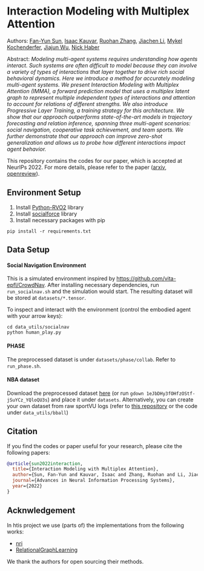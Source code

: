 # Interaction Modeling with Multiplex Attention
Authors: [Fan-Yun Sun](https://cs.stanford.edu/~sunfanyun/), [Isaac Kauvar](https://ikauvar.github.io/), [Ruohan Zhang](https://ai.stanford.edu/~zharu/), [Jiachen Li](https://jiachenli94.github.io/), [Mykel Kochenderfer](https://mykel.kochenderfer.com/), [Jiajun Wu](https://jiajunwu.com/), [Nick Haber](https://ed.stanford.edu/faculty/nhaber)

Abstract: *Modeling multi-agent systems requires understanding how agents interact. Such systems are often difficult to model because they can involve a variety of types of interactions that layer together to drive rich social behavioral dynamics. Here we introduce a method for accurately modeling multi-agent systems. We present Interaction Modeling with Multiplex Attention (IMMA), a forward prediction model that uses a multiplex latent graph to represent multiple independent types of interactions and attention to account for relations of different strengths. We also introduce Progressive Layer Training, a training strategy for this architecture. We show that our approach outperforms state-of-the-art models in trajectory forecasting and relation inference, spanning three multi-agent scenarios: social navigation, cooperative task achievement, and team sports. We further demonstrate that our approach can improve zero-shot generalization and allows us to probe how different interactions impact agent behavior.*

This repository contains the codes for our paper, which is accepted at NeurIPs 2022. 
For more details, please refer to the paper ([arxiv](https://arxiv.org/abs/2208.10660), [openreview](https://openreview.net/forum?id=SeHslYhFx5-)).

## Environment Setup
1. Install [Python-RVO2](https://github.com/sybrenstuvel/Python-RVO2) library
2. Install [socialforce](https://github.com/ChanganVR/socialforce) library
3. Install necessary packages with pip
```
pip install -r requirements.txt
```

## Data Setup

#### Social Navigation Environment ####
This is a simulated environment inspired by
https://github.com/vita-epfl/CrowdNav.
After installing necessary dependencies, run `run_socialnav.sh` and
the simulation would start. The resulting dataset will be stored at `datasets/*.tensor`.

To inspect and interact with the environment (control the embodied agent with
your arrow keys):
```
cd data_utils/socialnav
python human_play.py
```

#### PHASE ####
The preprocessed dataset is under `datasets/phase/collab`.
Refer to `run_phase.sh`.

#### NBA dataset ####
Download the preprocessed dataset [here](https://drive.google.com/file/d/1eJbDHy3fOHfzOStf-jSuYCz_YQloQU3s/view?usp=sharing) (or run `gdown 1eJbDHy3fOHfzOStf-jSuYCz_YQloQU3s`) and place it under `datasets`. 
Alternatively, you can create your own dataset from raw sportVU logs (refer to [this repository](https://github.com/linouk23/NBA-Player-Movements) or the code under `data_utils/bball`)



## Citation
If you find the codes or paper useful for your research, please cite the following papers:
```bibtex
@article{sun2022interaction,
  title={Interaction Modeling with Multiplex Attention},
  author={Sun, Fan-Yun and Kauvar, Isaac and Zhang, Ruohan and Li, Jiachen and Kochenderfer, Mykel and Wu, Jiajun and Haber, Nick},
  journal={Advances in Neural Information Processing Systems},
  year={2022}
}
```

## Acknwledgement 
In htis project we use (parts of) the implementations from the following works:

- [nri](https://github.com/ethanfetaya/NRI)
- [RelationalGraphLearning](https://github.com/ChanganVR/RelationalGraphLearning)

We thank the authors for open sourcing their methods.
